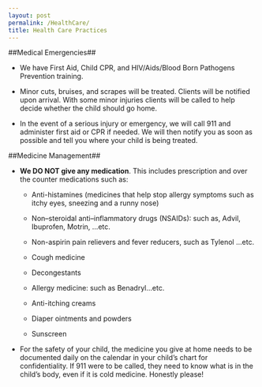 ```yaml
---
layout: post
permalink: /HealthCare/
title: Health Care Practices
---
```



##Medical Emergencies##

-  We have First Aid, Child CPR, and HIV/Aids/Blood Born Pathogens Prevention training.

-  Minor cuts, bruises, and scrapes will be treated.  Clients will be notified upon arrival. With some minor injuries clients will be called to help decide whether the child should go home.

-  In the event of a serious injury or emergency, we will call 911 and administer first aid or CPR if needed.  We will then notify you as soon as possible and tell you where your child is being treated. 

##Medicine Management##
- **We DO NOT give any medication**. This includes prescription and over the counter medications such as:

    - Anti-histamines (medicines that help stop allergy symptoms such as itchy eyes, sneezing and a runny nose)

    - Non–steroidal anti–inflammatory drugs (NSAIDs): such as, Advil, Ibuprofen, Motrin, …etc.

    - Non-aspirin pain relievers and fever reducers, such as Tylenol …etc. 

    - Cough medicine 

    - Decongestants 

    - Allergy medicine: such as Benadryl…etc.

    - Anti-itching creams 

    - Diaper ointments and powders 

    - Sunscreen

- For the safety of your child, the medicine you give at home needs to be documented daily on the calendar in your child’s chart for confidentiality. If 911 were to be called, they need to know what is in the child’s body, even if it is cold medicine. Honestly please!

 
